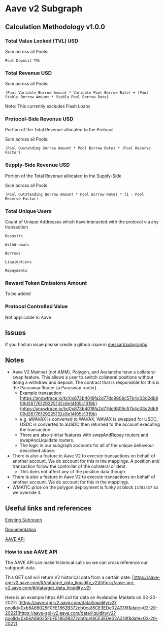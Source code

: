 # Aave v2 Subgraph

## Calculation Methodology v1.0.0

### Total Value Locked (TVL) USD

Sum across all Pools:

`Pool Deposit TVL`

### Total Revenue USD

Sum across all Pools:

`(Pool Variable Borrow Amount * Variable Pool Borrow Rate) + (Pool Stable Borrow Amount * Stable Pool Borrow Rate)`

Note: This currently excludes Flash Loans

### Protocol-Side Revenue USD

Portion of the Total Revenue allocated to the Protocol

Sum across all Pools:

`(Pool Oustanding Borrow Amount * Pool Borrow Rate) * (Pool Reserve Factor)`

### Supply-Side Revenue USD

Portion of the Total Revenue allocated to the Supply-Side

Sum across all Pools

`(Pool Outstanding Borrow Amount * Pool Borrow Rate) * (1 - Pool Reserve Factor)`

### Total Unique Users

Count of Unique Addresses which have interacted with the protocol via any transaction

`Deposits`

`Withdrawals`

`Borrows`

`Liquidations`

`Repayments`

### Reward Token Emissions Amount

To be added

### Protocol Controlled Value

Not applicable to Aave

## Issues

If you find an issue please create a github issue in [messari/subgraphs](https://github.com/messari/subgraphs)

## Notes

- Aave V2 Mainnet (not AMM), Polygon, and Avalanche have a collateral swap feature. This allows a user to switch collateral positions without doing a withdraw and deposit. The contract that is responsible for this is the Paraswap Router (a Paraswap router).
  - Example transaction: [https://snowtrace.io/tx/0x873b4019fa2d77dc9809c57b4c03d2db909d26776129225132c8e14f05c1319b](https://snowtrace.io/tx/0x873b4019fa2d77dc9809c57b4c03d2db909d26776129225132c8e14f05c1319b)
  - e.g. aWAVAX is converted to WAVAX, WAVAX is swapped for USDC, USDC is converted to aUSDC then returned to the account executing the transaction
  - There are also similar features with swapAndRepay routers and swapAndLiquidate routers.
  - The logic in our subgraph accounts for all of the unique behaviour described above.
- There is also a feature in Aave V2 to execute transactions on behalf of another account. We do account for this in the mappings. A position and transaction follow the controller of the collateral or debt.
  - This does not affect any of the position data though.
- There is also a feature in Aave V2 to execute transactions on behalf of another account. We do account for this in the mappings.
- WMATIC price on the polygon deployment is funky at block `15783457` so we override it.

## Useful links and references

[Existing Subgraph](https://thegraph.com/hosted-service/subgraph/aave/protocol-v2)

[Documentation](https://docs.aave.com/risk/asset-risk/risk-parameters#reserve-factor)

[AAVE API](https://aave-api-v2.aave.com/)

### How to use AAVE API

The AAVE API can make historical calls so we can cross reference our subgraph data.

This GET call will return V2 historical data from a certain date: [https://aave-api-v2.aave.com/#/data/get_data_liquidity_v2](https://aave-api-v2.aave.com/#/data/get_data_liquidity_v2)

Here is an example https API call for data on Avalanche Markets on 02-20-2022: [https://aave-api-v2.aave.com/data/liquidity/v2?poolId=0xb6A86025F0FE1862B372cb0ca18CE3EDe02A318f&date=02-20-2022](https://aave-api-v2.aave.com/data/liquidity/v2?poolId=0xb6A86025F0FE1862B372cb0ca18CE3EDe02A318f&date=02-20-2022)

